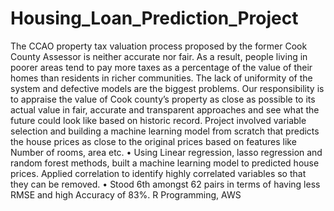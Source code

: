 # Housing_Loan_Prediction_Project
The CCAO property tax valuation process proposed by the former Cook County Assessor is neither accurate  nor fair. As a result, people living in poorer areas tend to pay more taxes as a percentage of the value of their  homes than residents in richer communities. The lack of uniformity of the system and defective models are  the biggest problems. Our responsibility is to appraise the value of Cook county’s property as close as possible to its actual value in  fair, accurate and transparent approaches and see what the future could look like based on historic record.
Project involved variable selection and building a machine learning model from scratch that predicts the house prices as close to the original prices based on features like Number of rooms, area etc. • Using Linear regression, lasso regression and random forest methods, built a machine learning model to predicted house prices. Applied correlation to identify highly correlated variables so that they can be removed. • Stood 6th amongst 62 pairs in terms of having less RMSE and high Accuracy of 83%. R Programming, AWS

